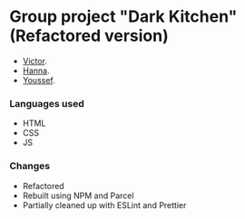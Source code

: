 # Group project "Dark Kitchen" (Refactored version)

- [Victor](https://github.com/VictorT-GitHub).
- [Hanna](https://github.com/hanjika).
- [Youssef](https://github.com/YoussefAkanni).

### Languages used

- HTML
- CSS
- JS

### Changes

- Refactored 
- Rebuilt using NPM and Parcel
- Partially cleaned up with ESLint and Prettier
